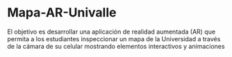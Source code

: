 # Mapa-AR-Univalle
El objetivo es desarrollar una aplicación de realidad aumentada (AR) que permita a los estudiantes inspeccionar un mapa de la Universidad a través de la cámara de su celular mostrando elementos interactivos y animaciones 
